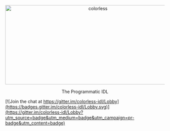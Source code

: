 <p align="center">
  <a href="https://colorless-idl.org/">
    <img alt="colorless" src="https://raw.githubusercontent.com/jxv/colorless-data/master/colorless.png" width="570" height="250">
  </a>
</p>


<p align="center">
  The Programmatic IDL
</p>


[![Join the chat at https://gitter.im/colorless-idl/Lobby](https://badges.gitter.im/colorless-idl/Lobby.svg)](https://gitter.im/colorless-idl/Lobby?utm_source=badge&utm_medium=badge&utm_campaign=pr-badge&utm_content=badge)
